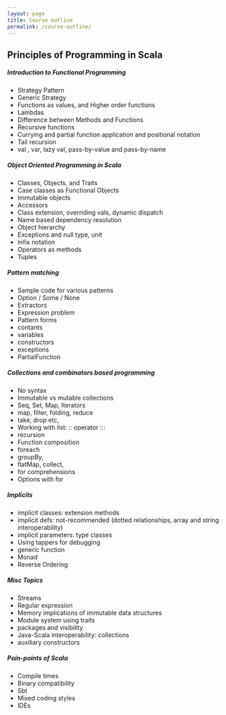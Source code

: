 ```yaml
---
layout: page
title: Course outline
permalink: /course-outline/
---
```


Principles of Programming in Scala
----------------------------------

##### **Introduction to Functional Programming**

* Strategy Pattern
* Generic Strategy
* Functions as values, and Higher order functions
* Lambdas
* Difference between Methods and Functions
* Recursive functions
* Currying and partial function application and positional notation
* Tail recursion
* val , var, lazy val, pass-by-value and pass-by-name

##### **Object Oriented Programming in Scala**

* Classes, Objects, and Traits
* Case classes as Functional Objects
* Immutable objects
* Accessors
* Class extension, overriding vals, dynamic dispatch
* Name based dependency resolution
* Object hierarchy
* Exceptions and null type, unit
* Infix notation
* Operators as methods
* Tuples

##### **Pattern matching**

* Sample code for various patterns
* Option / Some / None
* Extractors
* Expression problem
* Pattern forms
* contants
* variables
* constructors
* exceptions
* PartialFunction


##### **Collections and combinators based programming**

* No syntax
* Immutable vs mutable collections
* Seq, Set, Map, Iterators
* map, filter, folding, reduce
* take, drop etc,
* Working with list: :: operator :::
* recursion
* Function composition
* foreach
* groupBy,
* flatMap, collect,
* for comprehensions
* Options with for

##### **Implicits**

* implicit classes: extension methods
* implicit defs: not-recommended (dotted relationships, array and string interoperability)
* implicit parameters: type classes
* Using tappers for debugging
* generic function
* Monad
* Reverse Ordering

##### **Misc Topics**

* Streams
* Regular expression
* Memory implications of immutable data structures
* Module system using traits
* packages and visibility
* Java-Scala interoperability: collections
* auxiliary constructors

##### **Pain-points of Scala**

* Compile times
* Binary compatibility
* Sbt
* Mixed coding styles
* IDEs

